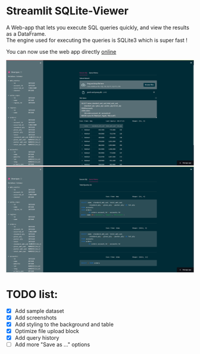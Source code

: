 # Streamlit SQLite-Viewer

A Web-app that lets you execute SQL queries quickly, and view the results
as a DataFrame.  
The engine used for executing the queries is SQLite3 which is super fast !

You can now use the web app directly [online](https://shner-elmo-streamlit-sqlite-viewer-main-8a6xhp.streamlitapp.com/)

![Image](Screenshot-1.png)
![Image](Screenshot-2.png)

# TODO list:
- [x] Add sample dataset
- [x] Add screenshots
- [x] Add styling to the background and table
- [x] Optimize file upload block
- [x] Add query history
- [ ] Add more "Save as ..." options

